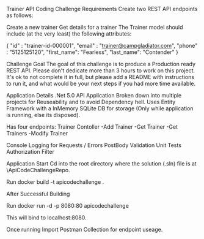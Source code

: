 Trainer API Coding Challenge
Requirements
Create two REST API endpoints as follows:

Create a new trainer
Get details for a trainer
The Trainer model should include (at the very least) the following attributes:

{
    "id" : "trainer-id-000001",
    "email" : "trainer@campgladiator.com",
    "phone" : "5125125120",
    "first_name": "Fearless",
    "last_name": "Contender"
}

Challenge Goal
The goal of this challenge is to produce a Production ready REST API. Please don't dedicate more than 3 hours to work on this project. It's ok to not complete it in full, but please add a README with instructions to run it, and what would be your next steps if you had more time available.

Application Details
.Net 5.0 API Application
Broken down into multiple projects for Reuseability and to avoid Dependency hell.
Uses Entity Framework with a InMemory SQLite DB for storage (Only while application is running, else its disposed).

Has four endpoints:
Trainer Contoller
   -Add Trainer
   -Get Trainer
   -Get Trainers
   -Modify Trainer

Console Logging for Requests / Errors
PostBody Validation
Unit Tests
Authorization Filter

Application Start
Cd into the root directory where the solution (.sln) file is at \ApiCodeChallengeRepo.

Run docker build -t apicodechallenge .

After Successful Building

Run docker run -d -p 8080:80 apicodechallenge

This will bind to localhost:8080.

Once running Import Postman Collection for endpoint useage.
